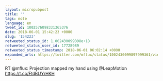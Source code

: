 ```yaml
---
layout: micropubpost
title: ''
tags: note
language: en
tweet_id: 1002576098331365376
date: 2018-06-01 15:42:23 +0000
slug: '154223'
retweeted_status_id: 1.002430099898e+18
retweeted_status_user_id: 17728989
retweeted_status_timestamp: 2018-06-01 06:02:14 +0000
expanded_urls: https://twitter.com/mflux/status/1002430099897999361/video/1,https://twitter.com/mflux/status/1002430099897999361/video/1
---
```

RT @mflux: Projection mapped my hand using @LeapMotion https://t.co/FtdBUYrHKH
